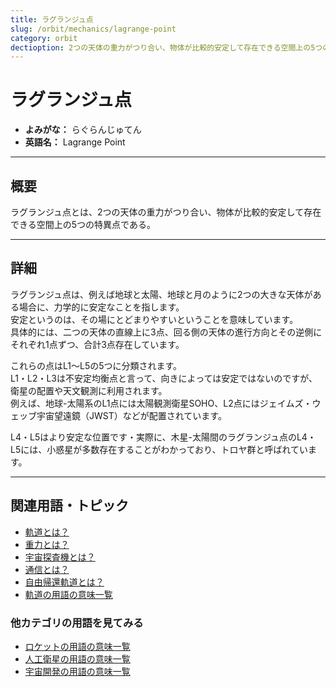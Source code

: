 ```yaml
---
title: ラグランジュ点
slug: /orbit/mechanics/lagrange-point
category: orbit
dectioption: 2つの天体の重力がつり合い、物体が比較的安定して存在できる空間上の5つの特異点であるラグランジュ点の意味・定義・内容について解説します。  
---
```


# ラグランジュ点

- **よみがな：** らぐらんじゅてん  
- **英語名：** Lagrange Point  

---

## 概要

ラグランジュ点とは、2つの天体の重力がつり合い、物体が比較的安定して存在できる空間上の5つの特異点である。  

---

## 詳細

ラグランジュ点は、例えば地球と太陽、地球と月のように2つの大きな天体がある場合に、力学的に安定なことを指します。  
安定というのは、その場にとどまりやすいということを意味しています。  
具体的には、二つの天体の直線上に3点、回る側の天体の進行方向とその逆側にそれぞれ1点ずつ、合計3点存在しています。  

これらの点はL1〜L5の5つに分類されます。  
L1・L2・L3は不安定均衡点と言って、向きによっては安定ではないのですが、衛星の配置や天文観測に利用されます。  
例えば、地球-太陽系のL1点には太陽観測衛星SOHO、L2点にはジェイムズ・ウェッブ宇宙望遠鏡（JWST）などが配置されています。  

L4・L5はより安定な位置です・実際に、木星-太陽間のラグランジュ点のL4・L5には、小惑星が多数存在することがわかっており、トロヤ群と呼ばれています。  

---

## 関連用語・トピック

- [軌道とは？](/docs/orbit/orbit)
- [重力とは？](/docs/glossary/gravity)
- [宇宙探査機とは？](/docs/explorer/space-probe)
- [通信とは？](/docs/communication/communication)
- [自由帰還軌道とは？](/docs/orbit/type/free-return-trajectory)
- [軌道の用語の意味一覧](/docs/category/orbit)

### 他カテゴリの用語を見てみる
- [ロケットの用語の意味一覧](/docs/category/rocket)
- [人工衛星の用語の意味一覧](/docs/category/satellite)
- [宇宙開発の用語の意味一覧](/docs/category/glossary)